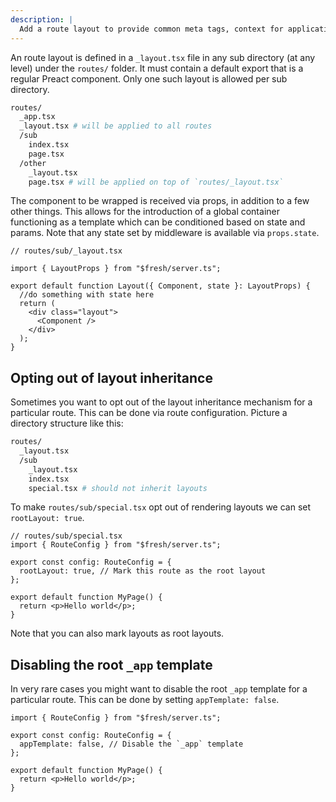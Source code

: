 ```yaml
---
description: |
  Add a route layout to provide common meta tags, context for application sub routes, and common layout.
---
```


An route layout is defined in a `_layout.tsx` file in any sub directory (at any
level) under the `routes/` folder. It must contain a default export that is a
regular Preact component. Only one such layout is allowed per sub directory.

```sh
routes/
  _app.tsx
  _layout.tsx # will be applied to all routes
  /sub
    index.tsx
    page.tsx
  /other
    _layout.tsx
    page.tsx # will be applied on top of `routes/_layout.tsx`
```

The component to be wrapped is received via props, in addition to a few other
things. This allows for the introduction of a global container functioning as a
template which can be conditioned based on state and params. Note that any state
set by middleware is available via `props.state`.

```tsx
// routes/sub/_layout.tsx

import { LayoutProps } from "$fresh/server.ts";

export default function Layout({ Component, state }: LayoutProps) {
  //do something with state here
  return (
    <div class="layout">
      <Component />
    </div>
  );
}
```

## Opting out of layout inheritance

Sometimes you want to opt out of the layout inheritance mechanism for a
particular route. This can be done via route configuration. Picture a directory
structure like this:

```sh
routes/
  _layout.tsx
  /sub
    _layout.tsx
    index.tsx
    special.tsx # should not inherit layouts
```

To make `routes/sub/special.tsx` opt out of rendering layouts we can set
`rootLayout: true`.

```tsx
// routes/sub/special.tsx
import { RouteConfig } from "$fresh/server.ts";

export const config: RouteConfig = {
  rootLayout: true, // Mark this route as the root layout
};

export default function MyPage() {
  return <p>Hello world</p>;
}
```

Note that you can also mark layouts as root layouts.

## Disabling the root `_app` template

In very rare cases you might want to disable the root `_app` template for a
particular route. This can be done by setting `appTemplate: false`.

```tsx
import { RouteConfig } from "$fresh/server.ts";

export const config: RouteConfig = {
  appTemplate: false, // Disable the `_app` template
};

export default function MyPage() {
  return <p>Hello world</p>;
}
```

